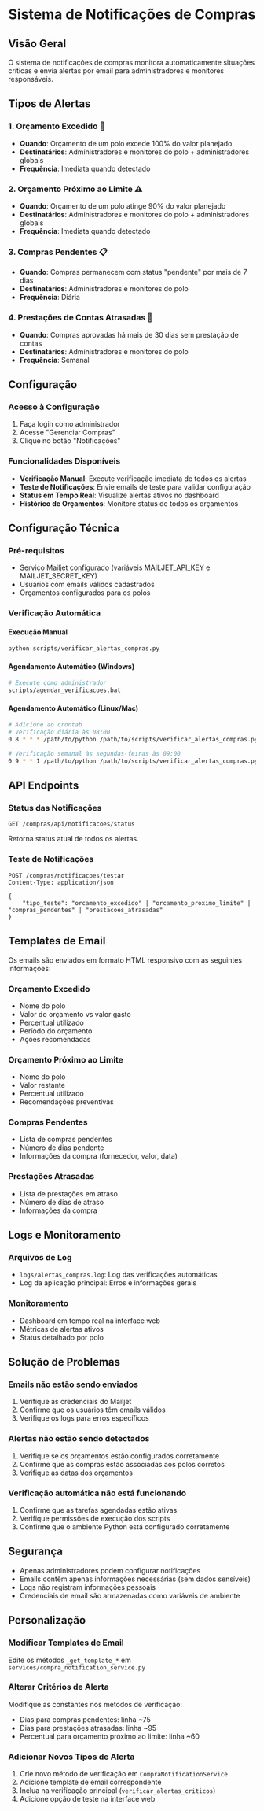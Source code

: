 # Sistema de Notificações de Compras

## Visão Geral

O sistema de notificações de compras monitora automaticamente situações críticas e envia alertas por email para administradores e monitores responsáveis.

## Tipos de Alertas

### 1. Orçamento Excedido 🚨
- **Quando**: Orçamento de um polo excede 100% do valor planejado
- **Destinatários**: Administradores e monitores do polo + administradores globais
- **Frequência**: Imediata quando detectado

### 2. Orçamento Próximo ao Limite ⚠️
- **Quando**: Orçamento de um polo atinge 90% do valor planejado
- **Destinatários**: Administradores e monitores do polo + administradores globais
- **Frequência**: Imediata quando detectado

### 3. Compras Pendentes 📋
- **Quando**: Compras permanecem com status "pendente" por mais de 7 dias
- **Destinatários**: Administradores e monitores do polo
- **Frequência**: Diária

### 4. Prestações de Contas Atrasadas 📄
- **Quando**: Compras aprovadas há mais de 30 dias sem prestação de contas
- **Destinatários**: Administradores e monitores do polo
- **Frequência**: Semanal

## Configuração

### Acesso à Configuração
1. Faça login como administrador
2. Acesse "Gerenciar Compras"
3. Clique no botão "Notificações"

### Funcionalidades Disponíveis
- **Verificação Manual**: Execute verificação imediata de todos os alertas
- **Teste de Notificações**: Envie emails de teste para validar configuração
- **Status em Tempo Real**: Visualize alertas ativos no dashboard
- **Histórico de Orçamentos**: Monitore status de todos os orçamentos

## Configuração Técnica

### Pré-requisitos
- Serviço Mailjet configurado (variáveis MAILJET_API_KEY e MAILJET_SECRET_KEY)
- Usuários com emails válidos cadastrados
- Orçamentos configurados para os polos

### Verificação Automática

#### Execução Manual
```bash
python scripts/verificar_alertas_compras.py
```

#### Agendamento Automático (Windows)
```bash
# Execute como administrador
scripts/agendar_verificacoes.bat
```

#### Agendamento Automático (Linux/Mac)
```bash
# Adicione ao crontab
# Verificação diária às 08:00
0 8 * * * /path/to/python /path/to/scripts/verificar_alertas_compras.py

# Verificação semanal às segundas-feiras às 09:00
0 9 * * 1 /path/to/python /path/to/scripts/verificar_alertas_compras.py
```

## API Endpoints

### Status das Notificações
```
GET /compras/api/notificacoes/status
```
Retorna status atual de todos os alertas.

### Teste de Notificações
```
POST /compras/notificacoes/testar
Content-Type: application/json

{
    "tipo_teste": "orcamento_excedido" | "orcamento_proximo_limite" | "compras_pendentes" | "prestacoes_atrasadas"
}
```

## Templates de Email

Os emails são enviados em formato HTML responsivo com as seguintes informações:

### Orçamento Excedido
- Nome do polo
- Valor do orçamento vs valor gasto
- Percentual utilizado
- Período do orçamento
- Ações recomendadas

### Orçamento Próximo ao Limite
- Nome do polo
- Valor restante
- Percentual utilizado
- Recomendações preventivas

### Compras Pendentes
- Lista de compras pendentes
- Número de dias pendente
- Informações da compra (fornecedor, valor, data)

### Prestações Atrasadas
- Lista de prestações em atraso
- Número de dias de atraso
- Informações da compra

## Logs e Monitoramento

### Arquivos de Log
- `logs/alertas_compras.log`: Log das verificações automáticas
- Log da aplicação principal: Erros e informações gerais

### Monitoramento
- Dashboard em tempo real na interface web
- Métricas de alertas ativos
- Status detalhado por polo

## Solução de Problemas

### Emails não estão sendo enviados
1. Verifique as credenciais do Mailjet
2. Confirme que os usuários têm emails válidos
3. Verifique os logs para erros específicos

### Alertas não estão sendo detectados
1. Verifique se os orçamentos estão configurados corretamente
2. Confirme que as compras estão associadas aos polos corretos
3. Verifique as datas dos orçamentos

### Verificação automática não está funcionando
1. Confirme que as tarefas agendadas estão ativas
2. Verifique permissões de execução dos scripts
3. Confirme que o ambiente Python está configurado corretamente

## Segurança

- Apenas administradores podem configurar notificações
- Emails contêm apenas informações necessárias (sem dados sensíveis)
- Logs não registram informações pessoais
- Credenciais de email são armazenadas como variáveis de ambiente

## Personalização

### Modificar Templates de Email
Edite os métodos `_get_template_*` em `services/compra_notification_service.py`

### Alterar Critérios de Alerta
Modifique as constantes nos métodos de verificação:
- Dias para compras pendentes: linha ~75
- Dias para prestações atrasadas: linha ~95
- Percentual para orçamento próximo ao limite: linha ~60

### Adicionar Novos Tipos de Alerta
1. Crie novo método de verificação em `CompraNotificationService`
2. Adicione template de email correspondente
3. Inclua na verificação principal (`verificar_alertas_criticos`)
4. Adicione opção de teste na interface web